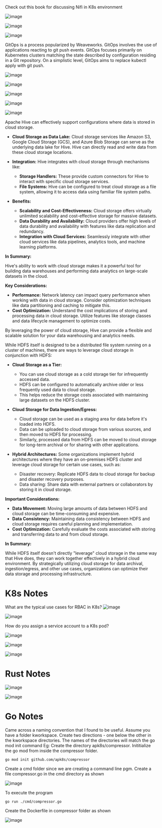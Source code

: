 Check out this book for discussing Nifi in K8s environment

![image](https://github.com/user-attachments/assets/0a7b73dc-a63c-4de8-bd1d-2a15700e566c)

![image](https://github.com/user-attachments/assets/057be4c4-3af9-4101-a6da-a081b8a30ee2)

![image](https://github.com/user-attachments/assets/c6b5e56c-5dd1-468c-9006-db406aab91a2)

GitOps is a process popularized by Weaveworks. GitOps involves the use of applications reacting to git push events. GitOps focuses primarily on Kubernetes clusters matching the state described by configuration residing in a Git repository. On a simplistic level, GitOps aims to replace kubectl apply with git push.



![image](https://github.com/user-attachments/assets/4cd3f985-5277-4485-b1ae-f50ca38e9a56)

![image](https://github.com/user-attachments/assets/bf89ea3d-4126-4042-a78a-b8209532d48b)

![image](https://github.com/user-attachments/assets/7e115865-aa8f-4c49-9eae-d281ad35b01c)

![image](https://github.com/user-attachments/assets/53cda1d4-bcfd-40fc-a481-ab44d2259b0d)

![image](https://github.com/user-attachments/assets/17782e98-e431-480d-b3bd-f4aae25e90bf)


Apache Hive can effectively support configurations where data is stored in cloud storage. 


* **Cloud Storage as Data Lake:** Cloud storage services like Amazon S3, Google Cloud Storage (GCS), and Azure Blob Storage can serve as the underlying data lake for Hive. Hive can directly read and write data from these cloud storage locations.

* **Integration:** Hive integrates with cloud storage through mechanisms like:
    * **Storage Handlers:** These provide custom connectors for Hive to interact with specific cloud storage services.
    * **File Systems:** Hive can be configured to treat cloud storage as a file system, allowing it to access data using familiar file system paths.

* **Benefits:**
    * **Scalability and Cost-Effectiveness:** Cloud storage offers virtually unlimited scalability and cost-effective storage for massive datasets.
    * **Data Durability and Availability:** Cloud providers offer high levels of data durability and availability with features like data replication and redundancy.
    * **Integration with Cloud Services:** Seamlessly integrate with other cloud services like data pipelines, analytics tools, and machine learning platforms.

**In Summary:**

Hive's ability to work with cloud storage makes it a powerful tool for building data warehouses and performing data analytics on large-scale datasets in the cloud. 

**Key Considerations:**

* **Performance:** Network latency can impact query performance when working with data in cloud storage. Consider optimization techniques like data partitioning and caching to mitigate this.
* **Cost Optimization:** Understand the cost implications of storing and processing data in cloud storage. Utilize features like storage classes and data lifecycle management to optimize costs.

By leveraging the power of cloud storage, Hive can provide a flexible and scalable solution for your data warehousing and analytics needs.

While HDFS itself is designed to be a distributed file system running on a cluster of machines, there are ways to leverage cloud storage in conjunction with HDFS:

* **Cloud Storage as a Tier:** 
    * You can use cloud storage as a cold storage tier for infrequently accessed data. 
    * HDFS can be configured to automatically archive older or less frequently used data to cloud storage. 
    * This helps reduce the storage costs associated with maintaining large datasets on the HDFS cluster.

* **Cloud Storage for Data Ingestion/Egress:** 
    * Cloud storage can be used as a staging area for data before it's loaded into HDFS. 
    * Data can be uploaded to cloud storage from various sources, and then moved to HDFS for processing. 
    * Similarly, processed data from HDFS can be moved to cloud storage for long-term archival or for sharing with other applications.

* **Hybrid Architectures:** Some organizations implement hybrid architectures where they have an on-premises HDFS cluster and leverage cloud storage for certain use cases, such as:
    * Disaster recovery: Replicate HDFS data to cloud storage for backup and disaster recovery purposes.
    * Data sharing: Share data with external partners or collaborators by storing it in cloud storage.

**Important Considerations:**

* **Data Movement:** Moving large amounts of data between HDFS and cloud storage can be time-consuming and expensive. 
* **Data Consistency:** Maintaining data consistency between HDFS and cloud storage requires careful planning and implementation.
* **Cost Optimization:** Carefully evaluate the costs associated with storing and transferring data to and from cloud storage.

**In Summary:**

While HDFS itself doesn't directly "leverage" cloud storage in the same way that Hive does, they can work together effectively in a hybrid cloud environment. By strategically utilizing cloud storage for data archival, ingestion/egress, and other use cases, organizations can optimize their data storage and processing infrastructure.


**K8s Notes**
=============
What are the typical use cases for RBAC in K8s?
![image](https://github.com/user-attachments/assets/bf2073b8-f24a-4fb4-9b2a-b64008d636bf)

![image](https://github.com/user-attachments/assets/eb6465c6-eefb-4413-88c2-b17d9841cb5f)


How do you assign a service account to a K8s pod?

![image](https://github.com/user-attachments/assets/e1da7df6-17f1-49ab-ae46-f71db3379d87)

![image](https://github.com/user-attachments/assets/8af10bee-c604-4063-ba99-84cfa414084f)

![image](https://github.com/user-attachments/assets/63c2af41-06fc-4a20-9031-4d09a7efe76c)



**Rust Notes**
=============
![image](https://github.com/user-attachments/assets/1ea82085-06ea-4e07-b481-d579a1592d3d)

![image](https://github.com/user-attachments/assets/0e2b8024-6886-4d82-8a61-b3b35edda26d)

**Go Notes**
===============

Came across a naming convention that I found to be useful. Assume you have a folder kworkspace. Create two directions - one below the other in the kworkspace directories. The names of the directories will match the go mod init command
Eg: Create the directory apk8s/compressor. Inititialize the go mod from inside the compressor folder. 
```
go mod init github.com/apk8s/compressor
```

Create a cmd folder since we are creating a command line pgm. Create a file compressor.go in the cmd directory as shown

![image](https://github.com/user-attachments/assets/d7519aa3-1b10-4804-add0-a525aabfb2c0)

To execute the program
```
go run ./cmd/compressor.go
```

Create the Dockerfile in compressor folder as shown

![image](https://github.com/user-attachments/assets/e35cebb0-07df-4de5-b65e-08f10f5a03e4)














